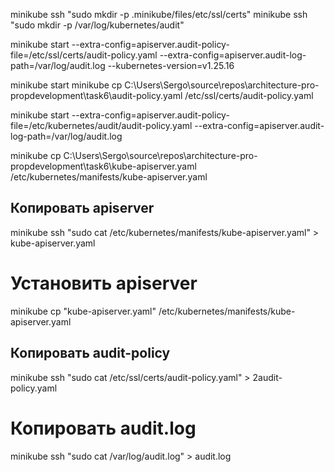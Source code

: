 
minikube ssh "sudo mkdir -p .minikube/files/etc/ssl/certs"
minikube ssh "sudo mkdir -p /var/log/kubernetes/audit"

minikube start --extra-config=apiserver.audit-policy-file=/etc/ssl/certs/audit-policy.yaml --extra-config=apiserver.audit-log-path=/var/log/audit.log --kubernetes-version=v1.25.16


minikube start 
minikube cp C:\Users\Sergo\source\repos\architecture-pro-propdevelopment\task6\audit-policy.yaml /etc/ssl/certs/audit-policy.yaml

minikube start --extra-config=apiserver.audit-policy-file=/etc/kubernetes/audit/audit-policy.yaml --extra-config=apiserver.audit-log-path=/var/log/audit.log

minikube cp C:\Users\Sergo\source\repos\architecture-pro-propdevelopment\task6\kube-apiserver.yaml /etc/kubernetes/manifests/kube-apiserver.yaml

## Копировать apiserver
minikube ssh "sudo cat /etc/kubernetes/manifests/kube-apiserver.yaml" > kube-apiserver.yaml

# Установить apiserver
minikube cp "kube-apiserver.yaml" /etc/kubernetes/manifests/kube-apiserver.yaml

## Копировать audit-policy
minikube ssh "sudo cat /etc/ssl/certs/audit-policy.yaml" > 2audit-policy.yaml

# Копировать audit.log
minikube ssh "sudo cat /var/log/audit.log" > audit.log
